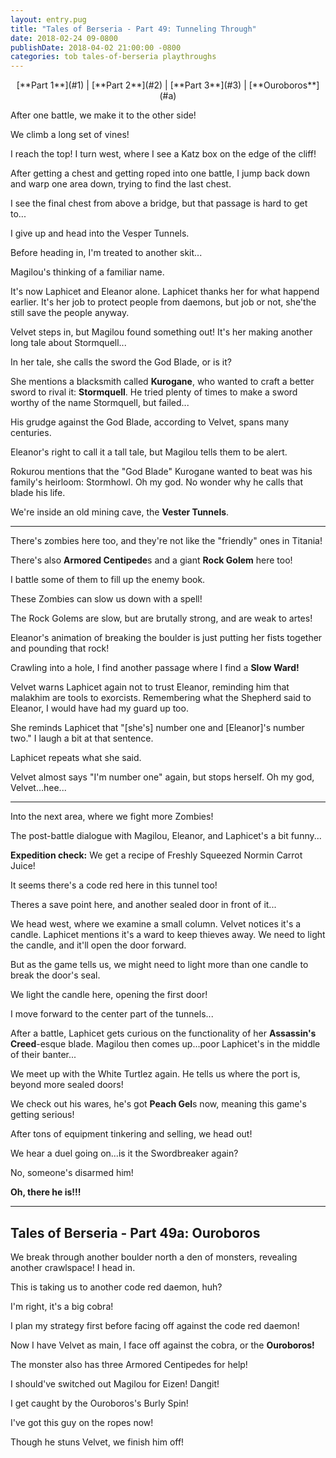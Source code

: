 ```yaml
---
layout: entry.pug
title: "Tales of Berseria - Part 49: Tunneling Through"
date: 2018-02-24 09-0800
publishDate: 2018-04-02 21:00:00 -0800
categories: tob tales-of-berseria playthroughs
---
```


<p style="text-align: center">[**Part 1**](#1) | [**Part 2**](#2) | [**Part 3**](#3) | [**Ouroboros**](#a)</p>

<a name="1"></a>

After one battle, we make it to the other side!

We climb a long set of vines!

I reach the top! I turn west, where I see a Katz box on the edge of the cliff!

After getting a chest and getting roped into one battle, I jump back down and warp one area down, trying to find the last chest.

I see the final chest from above a bridge, but that passage is hard to get to...

I give up and head into the Vesper Tunnels.

Before heading in, I'm treated to another skit...

Magilou's thinking of a familiar name.

It's now Laphicet and Eleanor alone. Laphicet thanks her for what happend earlier. It's her job to protect people from daemons, but job or not, she'the still save the people anyway.

Velvet steps in, but Magilou found something out! It's her making another long tale about Stormquell...

In her tale, she calls the sword the God Blade, or is it?

She mentions a blacksmith called **Kurogane**, who wanted to craft a better sword to rival it: **Stormquell**. He tried plenty of times to make a sword worthy of the name Stormquell, but failed...

His grudge against the God Blade, according to Velvet, spans many centuries.

Eleanor's right to call it a tall tale, but Magilou tells them to be alert.

Rokurou mentions that the "God Blade" Kurogane wanted to beat was his family's heirloom: Stormhowl. Oh my god. No wonder why he calls that blade his life.

We're inside an old mining cave, the **Vester Tunnels**.

<a name="2"></a>

---

There's zombies here too, and they're not like the "friendly" ones in Titania!

There's also **Armored Centipede**s and a giant **Rock Golem** here too!

I battle some of them to fill up the enemy book.

These Zombies can slow us down with a spell!

The Rock Golems are slow, but are brutally strong, and are weak to artes!

Eleanor's animation of breaking the boulder is just putting her fists together and pounding that rock!

Crawling into a hole, I find another passage where I find a **Slow Ward!**

Velvet warns Laphicet again not to trust Eleanor, reminding him that malakhim are tools to exorcists. Remembering what the Shepherd said to Eleanor, I would have had my guard up too.

She reminds Laphicet that "[she's] number one and [Eleanor]'s number two." I laugh a bit at that sentence.

Laphicet repeats what she said.

Velvet almost says "I'm number one" again, but stops herself. Oh my god, Velvet...hee...

<a name="3"></a>

---

Into the next area, where we fight more Zombies!

The post-battle dialogue with Magilou, Eleanor, and Laphicet's a bit funny...

**Expedition check:** We get a recipe of Freshly Squeezed Normin Carrot Juice!

It seems there's a code red here in this tunnel too!

Theres a save point here, and another sealed door in front of it...

We head west, where we examine a small column. Velvet notices it's a candle. Laphicet mentions it's a ward to keep thieves away. We need to light the candle, and it'll open the door forward.

But as the game tells us, we might need to light more than one candle to break the door's seal.

We light the candle here, opening the first door!

I move forward to the center part of the tunnels...

After a battle, Laphicet gets curious on the functionality of her **Assassin's Creed**-esque blade. Magilou then comes up...poor Laphicet's in the middle of their banter...

We meet up with the White Turtlez again. He tells us where the port is, beyond more sealed doors!

We check out his wares, he's got **Peach Gel**s now, meaning this game's getting serious!

After tons of equipment tinkering and selling, we head out!

We hear a duel going on...is it the Swordbreaker again?

No, someone's disarmed him!

**Oh, there he is!!!**

<a name="a"></a>

---

<p><h2 class="entry-title">Tales of Berseria - Part 49a: Ouroboros</h2></p>

We break through another boulder north a den of monsters, revealing another crawlspace! I head in.

This is taking us to another code red daemon, huh?

I'm right, it's a big cobra!

I plan my strategy first before facing off against the code red daemon!

Now I have Velvet as main, I face off against the cobra, or the **Ouroboros!**

The monster also has three Armored Centipedes for help!

I should've switched out Magilou for Eizen! Dangit!

I get caught by the Ouroboros's Burly Spin!

I've got this guy on the ropes now!

Though he stuns Velvet, we finish him off!